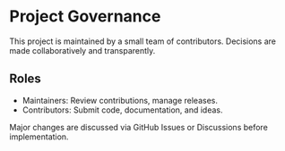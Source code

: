# Project Governance

This project is maintained by a small team of contributors. Decisions are made collaboratively and transparently.

## Roles
- Maintainers: Review contributions, manage releases.
- Contributors: Submit code, documentation, and ideas.

Major changes are discussed via GitHub Issues or Discussions before implementation.
